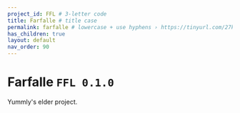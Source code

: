 ```yaml
---
project_id: FFL # 3-letter code
title: Farfalle # title case
permalink: farfalle # lowercase + use hyphens › https://tinyurl.com/27kmc4rb
has_children: true
layout: default
nav_order: 90
---
```

# Farfalle `FFL 0.1.0`

Yummly's elder project.
